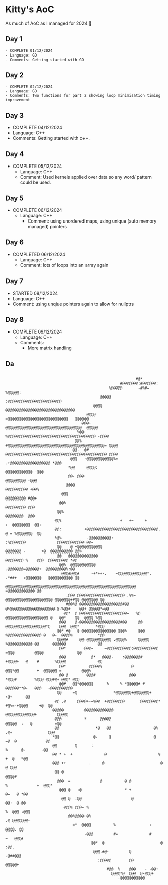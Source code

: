 # Kitty's AoC
As much of AoC as I managed for 2024 👋

## Day 1 
    - COMPLETE 01/12/2024
    - Language: GO
    - Comments: Getting started with GO

## Day 2 
    - COMPLETE 02/12/2024
    - Language: GO         
    - Comments: Two functions for part 2 showing loop minimisation timing improvement   

## Day 3
  - COMPLETE 04/12/2024
  - Language: C++
  - Comments: Getting started with c++.  

## Day 4
  - COMPLETE 05/12/2024
    - Language: C++
    - Comment: Used kernels applied over data so any word/ pattern could be used.

## Day 5
 - COMPLETE 06/12/2024
    - Language: C++
      - Comment: using unordered maps, using unique (auto memory managed) pointers

## Day 6
 - COMPLETED 06/12/2024
    - Language: C++
    - Comment: lots of loops into an array again

## Day 7
 - STARTED 08/12/2024
  - Language: C++
  - Comment: using unqiue pointers again to allow for nullptrs

## Day 8
  - COMPLETE 09/12/2024
    - Language: C++
    - Comments: 
      - More matrix handling

## Da
##                                                               
                                                                                                                                         
                                                              #@*                                                                        
                                                       #@@@@@@@:#@@@@@@:                                                                 
                                                  %@@@@@       -#%#=  %@@@@@:                                                            
                                              @@@@@    :@@@@@@@@@@@@@@@@@@@@@@@@                                                         
                                           @@@@    @@@@@@@@@@@@@@@@@@@@@@@@@@@@@@@                                                       
                                        @@@@   =@@@@@@@@@@@@@@@@@@@@@@@@@@@   @@@@@@                                                     
                                      @@@+   @@@@@@@@@@@@@@@@@@@@@@@@@@@@@@@@@@  @@@@@                                                   
                                    %@@   %@@@@@@@@@@@@@@@@@@@@@@@@@@@@@@@@@@@@@@@ -@@@@                                                 
                                   @@%  #@@@@@@@@@@@@@@@@@@@@@@@@@@@@@@@@@@@@@@@@@@@= @@@@                                               
                                  @@-  @# @@@@@@@@@@@@@@@@@@@@@@@@@@@@@@@@@@@@@@@@@@@@@ @@@@                                             
                                 @@@   -@@@@@@@@@@@@%=               .+@@@@@@@@@@@@@@@@@@ *@@@                                           
                                *@@     @@@@:                                  @@@@@@@@@@@@ -@@@                                         
                                @@- @@@                                             @@@@@@@@@ -@@@                                       
                               @@@@                                                  @@@@@@@@@@ +@@%                                     
                             @@@                                                        @@@@@@@@@ #@@+                                   
                            @@%                                                           @@@@@@@@@ @@@                                  
                           @@%                                                              @@@@@@@@  @@@                                
                          @@%                          +   +=     +                        :  @@@@@@@@  @@:                              
                          @@:          +@@@@@@@@@@@@@@@@@@@@@@@@@@@@@@@@.                  @ = %@@@@@@@  @@                              
                          %@%           -@@@@@@@@@@:                 :%@@@@@@@              @@@@@@@@@@@@ @@=                             
                           @@    @ +@@@@@@@@@@@                           @@@@@@@ -       +@  @@@@@@@@@@ @@%                             
                           @@   @@@@@@@@@@@@@                               @@@@@@@@ %    @@@  @@@@@@@@@ *@@                             
                            @@%  @@@@@@@@@@@                                 .@@@@@@@=@@@@@@+  @@@@@@@@@%:@@                             
                             @@@#@@@#     -+*++-.    =@@@@@@@@@@@@@*.      .*##+   :@@@@@@@   @@@@@@@@@@@ @@                             
                               @@@@@@@@@@@@@@@@@@@@@@@@@@@@@@@@@@@@@@@@@@@@@@@@@@@@@@@@@@   =@@@@@@@@@@@@ @@                             
                               .@@@ @@@@@@@@@@@@@@@@@@@@@ .%%=  @@@@@@@@@@@@@@@@@@@@@ @@@@@@@+#@@ @@@@@@@ @@                             
                               #@@%@ @@@@@@@@@@@@@@@@@@@#@@   @%@@@@@@@@@@@@@@@@@@@@-@.%@@#    @@+ @@@@@*=@@                             
                              @@*  @ @@@@@@@@@@@@@@@@@@@@@=   %@ @@@@@@@@@@@@@@@@@@@ @   @@*    @@  @@@@ %@@                             
                            @@@    @-@@@@@@@@@@@@@@@@@@#@@     @@ @@@@@@@@@@@@@@@@@@*@    @@@  @@@*       *@@@                           
                           @@* #@   @ @@@@@@@@@@@@@@@ @@@%     @@@ %@@@@@@@@@@@@@@@ @   @-  @@@@%           *@@                          
                           @@@@#     @@ @@@@@@@@@@@ .@@@@%     @@@@@ %@@@@@@@@@@@ @@      @@@@@@              @@                         
                            @@*        @@@=     =@@@@@@@@@@@:@@@@@@@@@@@      =@@@         @@@@               @@                         
                            @@@           @*   @@@@-    :@@@@@@@#    +@@@@+   @    #       %@@@@              @@                         
                            @@*          @@@@@%             @             @@@*@@        +  @@@@@@ =         @@@%                         
                            @@ @        @@@#               @@@               *@@@#        %@@@ @@@#@+ @@@* @@@                           
                            @@#   @@*@@@@@@      %     % *@@@@@# #            @@@@@@**@-   @@@   -@@@@@@@@@@                             
                           @@     =@                *@@@@@@@+@@@@@@@+               :@+      @@                                          
                          @@ .@     @@@@+-=%@@  +@@@@@@@@       @@@@@@@@*  #@%=-+@@@@     +@  @@                                         
                         @@@@@         @@@@@@@@@@@@@                 @@@@@@@@@@@@@+         @@@@@                                        
                          @@@          *      @@@@@                   @@@@@  :   @          =@@                                          
                          @@                *@   @@                   @%  .@+                @@@                                         
                         *@@               @.     @                   @     =@  @             @@                                         
                         @@        @      :                                   %      @.       -@@                                        
                         @@ * +  +              @                       %              +  @   *@@                                        
                         @@@ ++          .     @                         @                 @ @@@                                         
                          @@ @                                                             @@@@#                                         
                           @@@  =             @          @ @              %             +  @@@*                                          
                            @@@ @   :@                   * +                       @=   @ *@@                                            
                             @@ @  :@@                      @                      @@:  @-@@                                             
                              @@@% @@@= %                                       %  @@@ :@@@                                              
                               .@@%@@@@ @%                                     .@ @@@@@@@-                                               
                                  =*  @@@@          %               :          @@@@. @@                                                  
                                       -@@@         #=              #     =   @@@#                                                       
                                          @@*  @                         @  :@@.                                                         
                                           @@@.#@-         @           .@##@@@                                                           
                                             :@@@@@        @@         @@@@@+                                                             
                                                 #@@  %    @@@    - -@@+                                                                 
                                                   @@@@*@  @@@  @-@@@+                                                                   
                                                      .@@@@@@@@@@@                                                            

